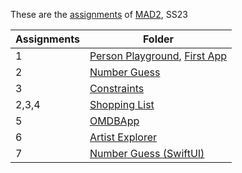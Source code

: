 These are the [assignments](https://gitlab.mi.hdm-stuttgart.de/mad2/mad2-ss23/fs146) of [MAD2](https://mad2.pages.mi.hdm-stuttgart.de/), SS23

| Assignments | Folder                                      |
|-------------|---------------------------------------------|
| 1           | [Person Playground](./Person), [First App](./First%20App)      |
| 2           | [Number Guess](./NumberGuess)      |
| 3           | [Constraints](./Constraints)          |
| 2,3,4       | [Shopping List](./Shopping%20List)          |
| 5           | [OMDBApp](./OMDBApp)                        |
| 6           | [Artist Explorer](./Artist%20Explorer)      |
| 7           | [Number Guess (SwiftUI)](./NumberGuess_SwiftUI)                 |
